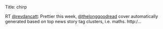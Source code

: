 Title: chirp

RT <a href="http://twitter.com/revdancatt">@revdancatt</a>: Prettier this week, <a href="http://twitter.com/thelonggoodread">@thelonggoodread</a> cover automatically generated based on top news story tag clusters, i.e. maths. http:/…
